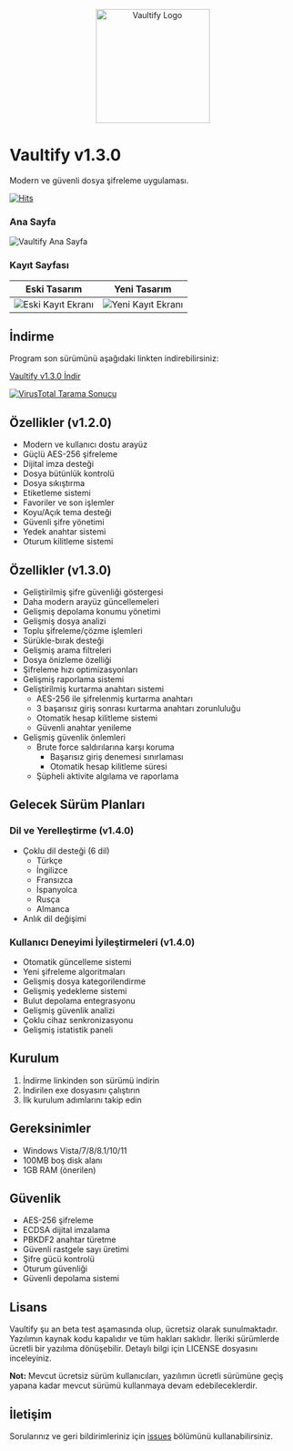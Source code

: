 <p align="center">
  <img src="https://mustafakemalcingil.site/Programlar/Vaultify/logo.jpg" alt="Vaultify Logo" width="200"/>
</p>

# Vaultify v1.3.0

Modern ve güvenli dosya şifreleme uygulaması.

[![Hits](https://hits.sh/github.com/MustafaKemal0146/vaultify.svg?style=for-the-badge&color=0089e9)](https://hits.sh/github.com/MustafaKemal0146/vaultify/)
### Ana Sayfa
![Vaultify Ana Sayfa](https://mustafakemalcingil.site/Programlar/Vaultify/anasayfa.jpg)

### Kayıt Sayfası
| Eski Tasarım | Yeni Tasarım |
|:------------:|:------------:|
| ![Eski Kayıt Ekranı](https://mustafakemalcingil.site/Programlar/Vaultify/register.jpg) | ![Yeni Kayıt Ekranı](https://mustafakemalcingil.site/Programlar/Vaultify/kayıt.jpg) |

## İndirme

Program son sürümünü aşağıdaki linkten indirebilirsiniz:

[Vaultify v1.3.0 İndir](https://mustafakemalcingil.site/Projeler/Vaultify/vaultify.exe)

[![VirusTotal Tarama Sonucu](https://img.shields.io/badge/VirusTotal-Güvenli-success)](https://www.virustotal.com/gui/url/beeec676b2f5ba2c63627a3969afed327ccff53cf0faa6d9b65ec42110b93aa0)

## Özellikler (v1.2.0)

- Modern ve kullanıcı dostu arayüz
- Güçlü AES-256 şifreleme
- Dijital imza desteği
- Dosya bütünlük kontrolü
- Dosya sıkıştırma
- Etiketleme sistemi
- Favoriler ve son işlemler
- Koyu/Açık tema desteği
- Güvenli şifre yönetimi
- Yedek anahtar sistemi
- Oturum kilitleme sistemi

## Özellikler (v1.3.0)
- Geliştirilmiş şifre güvenliği göstergesi
- Daha modern arayüz güncellemeleri
- Gelişmiş depolama konumu yönetimi
- Gelişmiş dosya analizi
- Toplu şifreleme/çözme işlemleri
- Sürükle-bırak desteği
- Gelişmiş arama filtreleri
- Dosya önizleme özelliği
- Şifreleme hızı optimizasyonları
- Gelişmiş raporlama sistemi
- Geliştirilmiş kurtarma anahtarı sistemi
  - AES-256 ile şifrelenmiş kurtarma anahtarı
  - 3 başarısız giriş sonrası kurtarma anahtarı zorunluluğu
  - Otomatik hesap kilitleme sistemi
  - Güvenli anahtar yenileme
- Gelişmiş güvenlik önlemleri
  - Brute force saldırılarına karşı koruma
    - Başarısız giriş denemesi sınırlaması
    - Otomatik hesap kilitleme süresi
  - Şüpheli aktivite algılama ve raporlama

## Gelecek Sürüm Planları

### Dil ve Yerelleştirme (v1.4.0)
- Çoklu dil desteği (6 dil)
  - Türkçe
  - İngilizce
  - Fransızca
  - İspanyolca
  - Rusça
  - Almanca
- Anlık dil değişimi

### Kullanıcı Deneyimi İyileştirmeleri (v1.4.0)
- Otomatik güncelleme sistemi
- Yeni şifreleme algoritmaları
- Gelişmiş dosya kategorilendirme
- Gelişmiş yedekleme sistemi
- Bulut depolama entegrasyonu
- Gelişmiş güvenlik analizi
- Çoklu cihaz senkronizasyonu
- Gelişmiş istatistik paneli

## Kurulum

1. İndirme linkinden son sürümü indirin
2. İndirilen exe dosyasını çalıştırın
3. İlk kurulum adımlarını takip edin

## Gereksinimler

- Windows Vista/7/8/8.1/10/11
- 100MB boş disk alanı
- 1GB RAM (önerilen)

## Güvenlik

- AES-256 şifreleme
- ECDSA dijital imzalama
- PBKDF2 anahtar türetme
- Güvenli rastgele sayı üretimi
- Şifre gücü kontrolü
- Oturum güvenliği
- Güvenli depolama sistemi

## Lisans

Vaultify şu an beta test aşamasında olup, ücretsiz olarak sunulmaktadır. Yazılımın kaynak kodu kapalıdır ve tüm hakları saklıdır. İleriki sürümlerde ücretli bir yazılıma dönüşebilir. Detaylı bilgi için LICENSE dosyasını inceleyiniz.

**Not:** Mevcut ücretsiz sürüm kullanıcıları, yazılımın ücretli sürümüne geçiş yapana kadar mevcut sürümü kullanmaya devam edebileceklerdir.

## İletişim

Sorularınız ve geri bildirimleriniz için [issues](https://github.com/mustafakemal0146/vaultify/issues) bölümünü kullanabilirsiniz.

